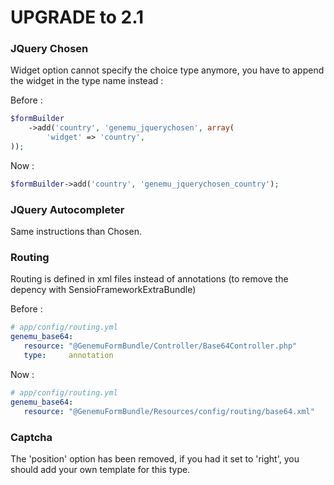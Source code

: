 UPGRADE to 2.1
==============

### JQuery Chosen

Widget option cannot specify the choice type anymore, you have to append the widget in the type name instead :

Before :
``` php
$formBuilder
    ->add('country', 'genemu_jquerychosen', array(
        'widget' => 'country',
));
```
Now :
``` php
$formBuilder->add('country', 'genemu_jquerychosen_country');
```

### JQuery Autocompleter

Same instructions than Chosen.

### Routing

Routing is defined in xml files instead of annotations (to remove the depency with SensioFrameworkExtraBundle)

Before :
 ``` yml
# app/config/routing.yml
genemu_base64:
    resource: "@GenemuFormBundle/Controller/Base64Controller.php"
    type:     annotation
 ```
Now :
 ``` yml
# app/config/routing.yml
genemu_base64:
    resource: "@GenemuFormBundle/Resources/config/routing/base64.xml"
 ```

### Captcha

The 'position' option has been removed, if you had it set to 'right', you should add your own template for this type.